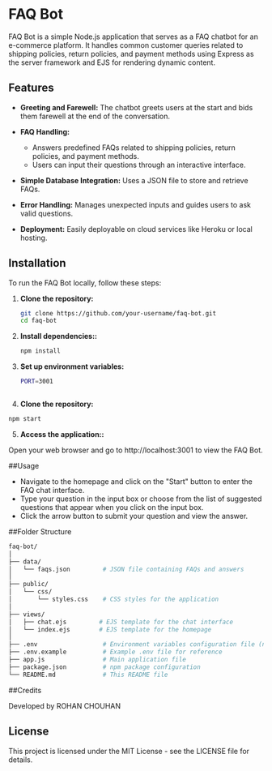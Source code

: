# FAQ Bot

FAQ Bot is a simple Node.js application that serves as a FAQ chatbot for an e-commerce platform. It handles common customer queries related to shipping policies, return policies, and payment methods using Express as the server framework and EJS for rendering dynamic content.

## Features

- **Greeting and Farewell:** The chatbot greets users at the start and bids them farewell at the end of the conversation.
  
- **FAQ Handling:**
  - Answers predefined FAQs related to shipping policies, return policies, and payment methods.
  - Users can input their questions through an interactive interface.

- **Simple Database Integration:** Uses a JSON file to store and retrieve FAQs.

- **Error Handling:** Manages unexpected inputs and guides users to ask valid questions.

- **Deployment:** Easily deployable on cloud services like Heroku or local hosting.

## Installation

To run the FAQ Bot locally, follow these steps:

1. **Clone the repository:**

   ```bash
   git clone https://github.com/your-username/faq-bot.git
   cd faq-bot

2. **Install dependencies::**

   ```bash
   npm install


3. **Set up environment variables:**

   ```bash
   PORT=3001



 4. **Clone the repository:**

   ```bash
   npm start
```

 5. **Access the application::**

Open your web browser and go to http://localhost:3001 to view the FAQ Bot.
 

##Usage
* Navigate to the homepage and click on the "Start" button to enter the FAQ chat interface.
* Type your question in the input box or choose from the list of suggested questions that 
  appear when you click on the input box.
* Click the arrow button to submit your question and view the answer.

##Folder Structure

```bash
faq-bot/
│
├── data/
│   └── faqs.json         # JSON file containing FAQs and answers
│
├── public/
│   └── css/
│       └── styles.css    # CSS styles for the application
│
├── views/
│   ├── chat.ejs         # EJS template for the chat interface
│   └── index.ejs        # EJS template for the homepage
│
├── .env                  # Environment variables configuration file (not included in the repository)
├── .env.example          # Example .env file for reference
├── app.js                # Main application file
├── package.json          # npm package configuration
└── README.md             # This README file

```
##Credits

Developed by ROHAN CHOUHAN

## License
This project is licensed under the MIT License - see the LICENSE file for details.

